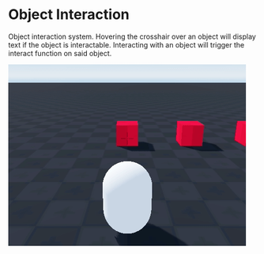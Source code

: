# Object Interaction

Object interaction system. Hovering the crosshair over an object will display text if the object is interactable. Interacting with an object will trigger the interact function on said object.

![Object Interaction](docs/interaction.gif)
